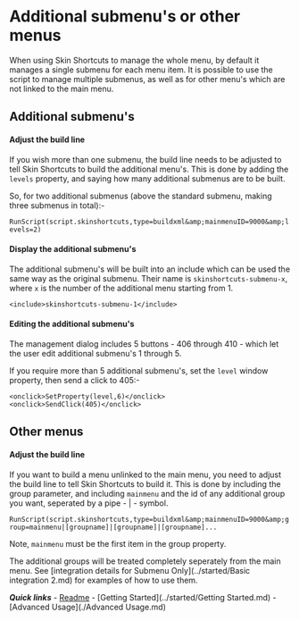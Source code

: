 # Additional submenu's or other menus

When using Skin Shortcuts to manage the whole menu, by default it manages a single submenu for each menu item. It is possible to use the script to manage multiple submenus, as well as for other menu's which are not linked to the main menu.

## Additional submenu's

#### Adjust the build line

If you wish more than one submenu, the build line needs to be adjusted to tell Skin Shortcuts to build the additional menu's. This is done by adding the `levels` property, and saying how many additional submenus are to be built.

So, for two additional submenus (above the standard submenu, making three submenus in total):-

`RunScript(script.skinshortcuts,type=buildxml&amp;mainmenuID=9000&amp;levels=2)`

#### Display the additional submenu's

The additional submenu's will be built into an include which can be used the same way as the original submenu. Their name is `skinshortcuts-submenu-x`, where `x` is the number of the additional menu starting from 1.

`<include>skinshortcuts-submenu-1</include>`

#### Editing the additional submenu's

The management dialog includes 5 buttons - 406 through 410 - which let the user edit additional submenu's 1 through 5.

If you require more than 5 additional submenu's, set the `level` window property, then send a click to 405:-

```
<onclick>SetProperty(level,6)</onclick>
<onclick>SendClick(405)</onclick>
```

## Other menus

#### Adjust the build line

If you want to build a menu unlinked to the main menu, you need to adjust the build line to tell Skin Shortcuts to build it. This is done by including the group parameter, and including `mainmenu` and the id of any additional group you want, seperated by a pipe - | - symbol.

`RunScript(script.skinshortcuts,type=buildxml&amp;mainmenuID=9000&amp;group=mainmenu|[groupname]|[groupname]|[groupname]...`

Note, `mainmenu` must be the first item in the group property.

The additional groups will be treated completely seperately from the main menu. See [integration details for Submenu Only](../started/Basic integration 2.md) for examples of how to use them.

***Quick links*** - [Readme](../../../README.md) - [Getting Started](../started/Getting Started.md) - [Advanced Usage](./Advanced Usage.md)